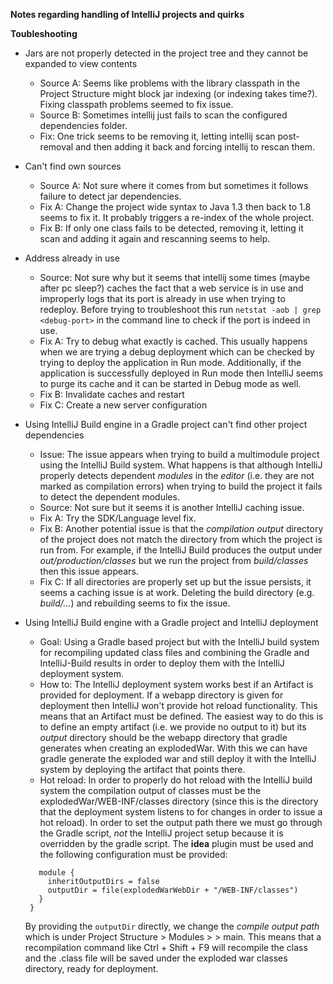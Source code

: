 **Notes regarding handling of IntelliJ projects and quirks**

**Toubleshooting**

 * Jars are not properly detected in the project tree and they cannot be expanded to view contents
   
   - Source A: Seems like problems with the library classpath in the Project Structure might block jar indexing (or indexing takes time?). Fixing classpath problems seemed to fix issue.
   - Source B: Sometimes intellij just fails to scan the configured dependencies folder. 
   - Fix: One trick seems to be removing it, letting intellij scan post-removal and then adding it back and forcing intellij to rescan them.

 * Can't find own sources
 
   - Source A: Not sure where it comes from but sometimes it follows failure to detect jar dependencies.
   - Fix A: Change the project wide syntax to Java 1.3 then back to 1.8 seems to fix it. It probably triggers a re-index of the whole project.
   - Fix B: If only one class fails to be detected, removing it, letting it scan and adding it again and rescanning seems to help.

* Address already in use

   - Source: Not sure why but it seems that intellij some times (maybe after pc sleep?) caches the fact that a web service is in use and improperly logs that its port is already in use when trying to redeploy. Before trying to troubleshoot this run `netstat -aob | grep <debug-port>` in the command line to check if the port is indeed in use.
   - Fix A: Try to debug what exactly is cached. This usually happens when we are trying a debug deployment which can be checked by trying to deploy the application in Run mode. Additionally, if the application is successfully deployed in Run mode then IntelliJ seems to purge its cache and it can be started in Debug mode as well.
   - Fix B: Invalidate caches and restart
   - Fix C: Create a new server configuration

* Using IntelliJ Build engine in a Gradle project can't find other project dependencies

  - Issue: The issue appears when trying to build a multimodule project using the IntelliJ Build system. What happens is that although IntelliJ properly detects dependent *modules* in the *editor* (i.e. they are not marked as compilation errors) when trying to build the project it fails to detect the dependent modules.
  - Source: Not sure but it seems it is another IntelliJ caching issue.
  - Fix A: Try the SDK/Language level fix.
  - Fix B: Another potential issue is that the *compilation output* directory of the project does not match the directory from which the project is run from. For example, if the IntelliJ Build produces the output under *out/production/classes* but we run the project from *build/classes* then this issue appears.
  - Fix C: If all directories are properly set up but the issue persists, it seems a caching issue is at work. Deleting the build directory (e.g. *build/...*) and rebuilding seems to fix the issue.

* Using IntelliJ Build engine with a Gradle project and IntelliJ deployment

  - Goal: Using a Gradle based project but with the IntelliJ build system for recompiling updated class files and combining the Gradle and IntelliJ-Build results in order to deploy them with the IntelliJ deployment system.
  - How to: The IntelliJ deployment system works best if an Artifact is provided for deployment. If a webapp directory is given for deployment then IntelliJ won't provide hot reload functionality. This means that an Artifact must be defined. The easiest way to do this is to define an empty artifact (i.e. we provide no output to it) but its *output* directory should be the webapp directory that gradle generates when creating an explodedWar. With this we can have gradle generate the exploded war and still deploy it with the IntelliJ system by deploying the artifact that points there.
  - Hot reload: In order to properly do hot reload with the IntelliJ build system the compilation output of classes must be the explodedWar/WEB-INF/classes directory (since this is the directory that the deployment system listens to for changes in order to issue a hot reload). In order to set the output path there we must go through the Gradle script, *not* the IntelliJ project setup because it is overridden by the gradle script. The **idea** plugin must be used and the following configuration must be provided:
  ```idea {
     module {
       inheritOutputDirs = false
       outputDir = file(explodedWarWebDir + "/WEB-INF/classes")
     }
   }
   ```
   By providing the `outputDir` directly, we change the *compile output path* which is under Project Structure > Modules > <module-name> > main. This means that a recompilation command like Ctrl + Shift + F9 will recompile the class and the .class file will be saved under the exploded war classes directory, ready for deployment.
